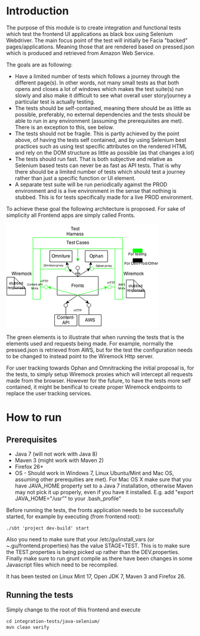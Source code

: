 Introduction
============
The purpose of this module is to create integration and functional tests which test the frontend UI applications as black box using Selenium Webdriver. The main focus point of the test will initially be Facia "backed" pages/applications. Meaning those that are rendered based on pressed.json which is produced and retrieved from Amazon Web Service.

The goals are as following:

* Have a limited number of tests which follows a journey through the different page(s). In other words, not many small tests as that both opens and closes a lot of windows which makes the test suite(s) run slowly and also make it difficult to see what overall user story/journey a particular test is actually testing.
* The tests should be self-contained, meaning there should be as little as possible, preferably, no external dependencies and the tests should be able to run in any environment (assuming the prerequisites are met). There is an exception to this, see below.
* The tests should not be fragile. This is partly achieved by the point above, of having the tests self contained, and by using Selenium best practices such as using test specific attributes on the rendered HTML and rely on the DOM structure as little as possible (as that changes a lot)
* The tests should run fast. That is both subjective and relative as Selenium based tests can never be as fast as API tests. That is why there should be a limited number of tests which should test a journey rather than just a specific function or UI element.
* A separate test suite will be run periodically against the PROD environment and is a live environment in the sense that nothing is stubbed. This is for tests specifically made for a live PROD environment.


To achieve these goal the following architecture is proposed. For sake of simplicity all Frontend apps are simply called Fronts.

![](https://raw.githubusercontent.com/guardian/frontend/java-selenium-test/integration-tests/java-selenium/docs/Fronts%20testing%20overview.png)

The green elements is to illustrate that when running the tests that is the elements used and requests being made. For example, normally the pressed.json is retrieved from AWS, but for the test the configuration needs to be changed to instead point to the Wiremock Http server.

For user tracking towards Ophan and Omnitracking the initial proposal is, for the tests, to simply setup Wiremock proxies which will intercept all requests made from the browser. However for the future, to have the tests more self contained, it might be benifical to create proper Wiremock endpoints to replace the user tracking services.

How to run
===========

Prerequisites
-------------
* Java 7 (will not work with Java 8)
* Maven 3 (might work with Maven 2)
* Firefox 26+
* OS - Should work in Windows 7, Linux Ubuntu/Mint and Mac OS, assuming other prerequities are met). For Mac OS X make sure that you have JAVA_HOME property set to a Java 7 installation, otherwise Maven may not pick it up properly, even if you have it installed. E.g. add "export JAVA_HOME="/usr”” to your .bash_profile"

Before running the tests, the fronts application needs to be successfully started, for example by executing (from frontend root): 
```
./sbt 'project dev-build' start 
```

Also you need to make sure that your /etc/gu/install_vars (or ~.gu/frontend.properties) has the value STAGE=TEST. This is to make sure the TEST.properties is being picked up rather than the DEV.properties. Finally make sure to run grunt compile as there have been changes in some Javascript files which need to be recompiled.


It has been tested on Linux Mint 17, Open JDK 7, Maven 3 and Firefox 26.

Running the tests
-----------------
Simply change to the root of this frontend and execute
```
cd integration-tests/java-selenium/
mvn clean verify
```

